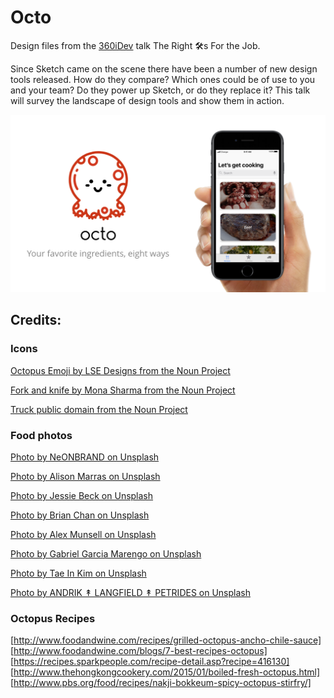 # Octo
Design files from the [360iDev](https://360idev.com) talk The Right 🛠s For the Job.

Since Sketch came on the scene there have been a number of new design tools released. How do they compare? Which ones could be of use to you and your team? Do they power up Sketch, or do they replace it? This talk will survey the landscape of design tools and show them in action.

![What is better than one recipe for octopus? Eight recipes for octopus!](https://github.com/tyburg/octo/raw/master/hero.png)

## Credits:
### Icons

[Octopus Emoji by LSE Designs from the Noun Project](https://thenounproject.com/term/octopus-emoji/1086372/)

[Fork and knife by Mona Sharma from the Noun Project](https://thenounproject.com/term/fork-and-knife/1181336/)

[Truck public domain from the Noun Project](https://thenounproject.com/term/truck/888654/)


### Food photos
[Photo by NeONBRAND on Unsplash](https://unsplash.com/photos/8Cerf3zW8hA?utm_source=unsplash&utm_medium=referral&utm_content=creditCopyText)

[Photo by Alison Marras on Unsplash](https://unsplash.com/photos/GyV6SL_fKsI?utm_source=unsplash&utm_medium=referral&utm_content=creditCopyText)

[Photo by Jessie Beck on Unsplash](https://unsplash.com/photos/vlXAcYROlKY?utm_source=unsplash&utm_medium=referral&utm_content=creditCopyText)

[Photo by Brian Chan on Unsplash](https://unsplash.com/photos/NbXjZomyNEM?utm_source=unsplash&utm_medium=referral&utm_content=creditCopyText)

[Photo by Alex Munsell on Unsplash](https://unsplash.com/photos/Yr4n8O_3UPc?utm_source=unsplash&utm_medium=referral&utm_content=creditCopyText)

[Photo by Gabriel Garcia Marengo on Unsplash](https://unsplash.com/photos/XaDsH-O2QXs?utm_source=unsplash&utm_medium=referral&utm_content=creditCopyText)

[Photo by Tae In Kim on Unsplash](https://unsplash.com/photos/jivmv9hE6bM?utm_source=unsplash&utm_medium=referral&utm_content=creditCopyText)

[Photo by ANDRIK ↟ LANGFIELD ↟ PETRIDES on Unsplash](https://unsplash.com/photos/zOJ-O9bn72g?utm_source=unsplash&utm_medium=referral&utm_content=creditCopyText)


### Octopus Recipes
[http://www.foodandwine.com/recipes/grilled-octopus-ancho-chile-sauce]
[http://www.foodandwine.com/blogs/7-best-recipes-octopus]
[https://recipes.sparkpeople.com/recipe-detail.asp?recipe=416130]
[http://www.thehongkongcookery.com/2015/01/boiled-fresh-octopus.html]
[http://www.pbs.org/food/recipes/nakji-bokkeum-spicy-octopus-stirfry/]